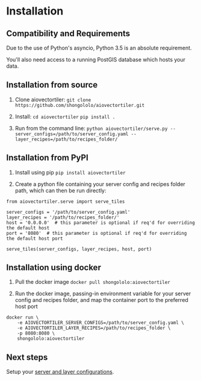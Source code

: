 # Installation

## Compatibility and Requirements

Due to the use of Python's asyncio, Python 3.5 is an absolute requirement.

You'll also need access to a running PostGIS database which hosts your data.

## Installation from source

1. Clone aiovectortiler:
`git clone https://github.com/shongololo/aiovectortiler.git`

2. Install:
`cd aiovectortiler`
`pip install .`
        
3. Run from the command line:
`python aiovectortiler/serve.py --server_configs=/path/to/server_config.yaml --layer_recipes=/path/to/recipes_folder/`

## Installation from PyPI

1. Install using pip
`pip install aiovectortiler`

2. Create a python file containing your server config and recipes folder path, which can then be run directly:
```
from aiovectortiler.serve import serve_tiles

server_configs = '/path/to/server_config.yaml'
layer_recipes = '/path/to/recipes_folder/'
host = '0.0.0.0'  # this parameter is optional if req'd for overriding the default host
port = '8080'  # this parameter is optional if req'd for overriding the default host port

serve_tiles(server_configs, layer_recipes, host, port)
```

## Installation using docker

1. Pull the docker image
`docker pull shongololo:aiovectortiler`

2. Run the docker image, passing-in environment variable for your server config and recipes folder, and map the container port to the preferred host port
```
docker run \
    -e AIOVECTORTILER_SERVER_CONFIGS=/path/to/server_config.yaml \
    -e AIOVECTORTILER_LAYER_RECIPES=/path/to/recipes_folder \
    -p 8080:8080 \
    shongololo:aiovectortiler
```

## Next steps

Setup your [server and layer configurations](config.md).
